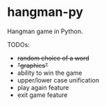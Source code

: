 # hangman-py
Hangman game in Python.

TODOs:
- ~~random choice of a word~~
- ~~"graphics"~~
- ability to win the game
- upper/lower case unification
- play again feature
- exit game feature
